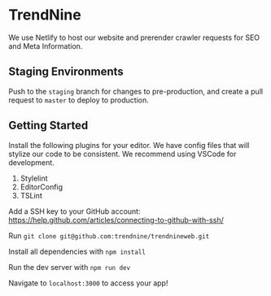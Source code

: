 # TrendNine
We use Netlify to host our website and prerender crawler requests for SEO and Meta Information.

## Staging Environments
Push to the `staging` branch for changes to pre-production, and create a pull request to `master` to deploy to production.

## Getting Started
Install the following plugins for your editor. We have config files that will stylize our code to be consistent. We recommend using VSCode for development.

1. Stylelint
2. EditorConfig
3. TSLint

Add a SSH key to your GitHub account: https://help.github.com/articles/connecting-to-github-with-ssh/

Run `git clone git@github.com:trendnine/trendnineweb.git`

Install all dependencies with `npm install`

Run the dev server with `npm run dev`

Navigate to `localhost:3000` to access your app!
